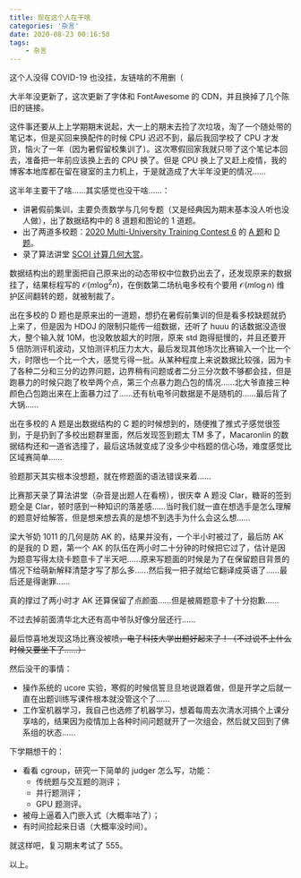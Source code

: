 ```yaml
---
title: 现在这个人在干啥
categories: '杂言'
date: 2020-08-23 00:16:50
tags:
	- 杂言
---
```


这个人没得 COVID-19 也没挂，友链啥的不用删（
<!-- more -->

大半年没更新了，这次更新了字体和 FontAwesome 的 CDN，并且换掉了几个陈旧的链接。

这件事还要从上上学期期末说起，大一上的期末去捡了次垃圾，淘了一个随处带的笔记本，但是买回来换配件的时候 CPU 迟迟不到，最后我回学校了 CPU 才发货，恼火了一年（因为暑假留校集训了）。这次寒假回家我就只带了这个笔记本回去，准备把一年前应该换上去的 CPU 换了。但是 CPU 换上了又赶上疫情，我的博客本地库都在留在寝室的主力机上，于是就造成了大半年没更的情况……

这半年主要干了啥……其实感觉也没干啥……：

- 讲暑假前集训，主要负责数学与几何专题（又是经典因为期末基本没人听也没人做），出了数据结构中的 8 道题和图论的 1 道题。
- 出了两道多校题：[2020 Multi-University Training Contest 6](http://acm.hdu.edu.cn/userloginex.php?cid=884) 的 [A 题](http://acm.hdu.edu.cn/showproblem.php?pid=6827)和 [D 题](http://acm.hdu.edu.cn/showproblem.php?pid=6830)。
- 录了算法讲堂 [SCOI 计算几何大赏](https://www.bilibili.com/video/BV1mD4y1U7rH)。

数据结构出的题里面把自己原来出的动态带权中位数扔出去了，还发现原来的数据挂了，结果标程写的 $\mathcal{O}(m\log^2 n)$，在倒数第二场杭电多校有个要用 $\mathcal{O}(m\log n)$ 维护区间翻转的题，就被制裁了。

出在多校的 D 题也是原来出的一道题，想扔在暑假前集训的但是看多校缺题就扔上来了，但是因为 HDOJ 的限制只能传一组数据，还听了 huuu 的话数据没造很大，整个输入就 10M，也没敢放超大的时限，原来 std 跑得挺慢的，并且还要开 5 倍防测评机波动，又怕测评机压力太大，最后发现其他场次比赛输入一个比一个大，时限也一个比一个大，感觉亏得一批。从某种程度上来说数据比较强，因为卡了各种二分和三分的边界问题，边界稍有问题或者二分三分次数不够都会挂，但是跑暴力的时候只跑了枚举两个点，第三个点暴力跑凸包的情况……北大爷直接三种颜色凸包跑出来在上面暴力过了……还有杭电爷问数据是不是随机的……最后背了大锅……

出在多校的 A 题是出数据结构的 C 题的时候想到的，随便推了推式子感觉很签到，于是扔到了多校出题群里面，然后发现签到题太 TM 多了，Macaronlin 的数据结构还和一道省选撞了，最后这场就变成了没多少中档题的信心场，难度感觉比区域赛简单……

验题那天其实根本没想题，就在修题面的语法错误来着……

比赛那天录了算法讲堂（杂音是出题人在看榜），很庆幸 A 题没 Clar，糖哥的签到题全是 Clar，顿时感到一种知识的落差感……当时我们就一直在想选手是怎么理解的题意好给解答，但是想来想去真的是想不到选手为什么会这么想……

梁大爷奶 1011 的几何是防 AK 的，结果并没有，一个半小时被过了，最后防 AK 的是我的 D 题，第一个 AK 的队伍在两小时二十分钟的时候把它过了，估计是因为题意写得太绕卡题意卡了半天吧……原来写题面的时候是为了在保留题目背景的情况下给萌新解释清楚才写了那么多……然后我一把子就给它翻译成英语了……最后还是得谢罪……

真的撑过了两小时才 AK 还算保留了点颜面……但是被屑题意卡了十分抱歉……

不过去掉前面清华北大还有高中爷队好像分层还行……

最后惊喜地发现这场比赛没被喷~~，电子科技大学出题好起来了！（不过说不上什么时候又要坐下了……）~~

然后没干的事情：

- 操作系统的 ucore 实验，寒假的时候信誓旦旦地说跟着做，但是开学之后就一直在出题训练写课件根本就没管这个了……
- 工作室机器学习，我自己也选修了机器学习，想着每周去次清水河搞个上课分享啥的，结果因为疫情加上各种时间问题就开了一次组会，然后就又回到了佛系组的状态……

下学期想干的：

- 看看 cgroup，研究一下简单的 judger 怎么写，功能：
  - 传统题与交互题的测评；
  - 并行题测评；
  - GPU 题测评。
- 被母上逼着入门嵌入式（大概率咕了）；
- 有时间捡起来日语（大概率没时间）。

就这样吧，复习期末考试了 555。

以上。